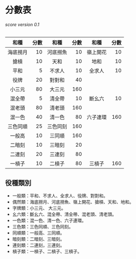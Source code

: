 # 分數表 #
###### score version 0.1

| 和種     | 分數 | 和種     | 分數 | 和種     | 分數 |
| :---:    | --:  | :---:    | --:  | :---:    | --:  |
| 海底撈月 | 10   | 河底撈魚 | 10   | 嶺上開花 | 10   |
| 搶槓     | 10   | 天和     | 10   | 地和     | 10   |
| 平和     | 5    | 不求人   | 10   | 全求人   | 10   |
| 役牌     | 20   | 對對和   | 40   |          |      |
| 小三元   | 80   | 大三元   | 160  |          |      |
| 混全帶   | 5    | 清全帶   | 10   | 斷幺六   | 10   |
| 混老頭   | 80   | 清老頭   | 160  |          |      |
| 混一色   | 40   | 清一色   | 80   | 六子連環 | 160  |
| 三色同順 | 25   | 三色同刻 | 160  |          |      |
| 一般高   | 10   | 三同順   | 160  |          |      |
| 二暗刻   | 10   | 三暗刻   | 20   |          |      |
| 二連刻   | 20   | 三連刻   | 80   |          |      |
| 一槓子   | 10   | 二槓子   | 80   | 三槓子   | 160  |

## 役種類別 ##

- 一般類：平和、不求人、全求人、役牌、對對和。
- 偶然類：海底撈月、河底撈魚、嶺上開花、搶槓、天和、地和。
- 字牌類：小三元、 大三元。
- 幺六類：斷幺六、混全帶、清全帶、混老頭、清老頭。
- 一色類：混一色、清一色、六子連環。
- 三色類：三色同順、三色同刻。
- 同順類：一般高、三同順。
- 暗刻類：二暗刻、三暗刻。
- 連刻類：二連刻，三連刻。
- 槓子類：一槓子、二槓子、三槓子。
